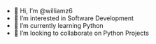 - 👋 Hi, I’m @williamz6
- 👀 I’m interested in Software Development
- 🌱 I’m currently learning Python
- 💞️ I’m looking to collaborate on Python Projects


<!---
williamz6/williamz6 is a ✨ special ✨ repository because its `README.md` (this file) appears on your GitHub profile.
You can click the Preview link to take a look at your changes.
--->
